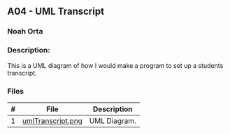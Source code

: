 ## A04 - UML Transcript
### Noah Orta
### Description:

This is a UML diagram of how I would make a program to set up a students transcript. 

### Files

|   #   | File            | Description                                        |
| :---: | --------------- | -------------------------------------------------- |
|   1   | [umlTranscript.png](umlTranscript.png) | UML Diagram.      |
